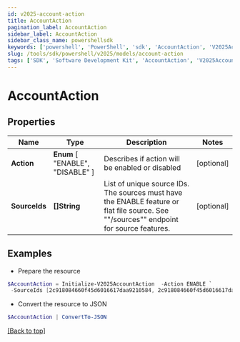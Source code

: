 ```yaml
---
id: v2025-account-action
title: AccountAction
pagination_label: AccountAction
sidebar_label: AccountAction
sidebar_class_name: powershellsdk
keywords: ['powershell', 'PowerShell', 'sdk', 'AccountAction', 'V2025AccountAction'] 
slug: /tools/sdk/powershell/v2025/models/account-action
tags: ['SDK', 'Software Development Kit', 'AccountAction', 'V2025AccountAction']
---
```



# AccountAction

## Properties

Name | Type | Description | Notes
------------ | ------------- | ------------- | -------------
**Action** |  **Enum** [  "ENABLE",    "DISABLE" ] | Describes if action will be enabled or disabled | [optional] 
**SourceIds** | **[]String** | List of unique source IDs. The sources must have the ENABLE feature or flat file source. See ""/sources"" endpoint for source features. | [optional] 

## Examples

- Prepare the resource
```powershell
$AccountAction = Initialize-V2025AccountAction  -Action ENABLE `
 -SourceIds [2c918084660f45d6016617daa9210584, 2c918084660f45d6016617daa9210500]
```

- Convert the resource to JSON
```powershell
$AccountAction | ConvertTo-JSON
```


[[Back to top]](#) 

